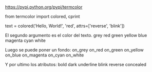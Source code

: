https://pypi.python.org/pypi/termcolor

from termcolor import colored, cprint

text = colored('Hello, World!', 'red', attrs=['reverse', 'blink'])


El segundo argumento es el color del texto.
grey
red
green
yellow
blue
magenta
cyan
white

Luego se puede poner un fondo:
on_grey
on_red
on_green
on_yellow
on_blue
on_magenta
on_cyan
on_white

Y por ultimo los atributos:
bold
dark
underline
blink
reverse
concealed
